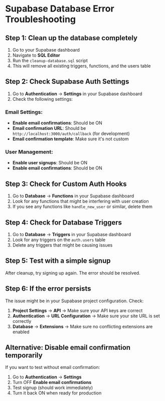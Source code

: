 # Supabase Database Error Troubleshooting

## Step 1: Clean up the database completely

1. Go to your Supabase dashboard
2. Navigate to **SQL Editor**
3. Run the `cleanup-database.sql` script
4. This will remove all existing triggers, functions, and the users table

## Step 2: Check Supabase Auth Settings

1. Go to **Authentication** → **Settings** in your Supabase dashboard
2. Check the following settings:

### Email Settings:
- **Enable email confirmations**: Should be ON
- **Email confirmation URL**: Should be `http://localhost:3000/auth/callback` (for development)
- **Email confirmation template**: Make sure it's not custom

### User Management:
- **Enable user signups**: Should be ON
- **Enable email confirmations**: Should be ON

## Step 3: Check for Custom Auth Hooks

1. Go to **Database** → **Functions** in your Supabase dashboard
2. Look for any functions that might be interfering with user creation
3. If you see any functions like `handle_new_user` or similar, delete them

## Step 4: Check for Database Triggers

1. Go to **Database** → **Triggers** in your Supabase dashboard
2. Look for any triggers on the `auth.users` table
3. Delete any triggers that might be causing issues

## Step 5: Test with a simple signup

After cleanup, try signing up again. The error should be resolved.

## Step 6: If the error persists

The issue might be in your Supabase project configuration. Check:

1. **Project Settings** → **API** → Make sure your API keys are correct
2. **Authentication** → **URL Configuration** → Make sure your site URL is set correctly
3. **Database** → **Extensions** → Make sure no conflicting extensions are enabled

## Alternative: Disable email confirmation temporarily

If you want to test without email confirmation:

1. Go to **Authentication** → **Settings**
2. Turn OFF **Enable email confirmations**
3. Test signup (should work immediately)
4. Turn it back ON when ready for production
